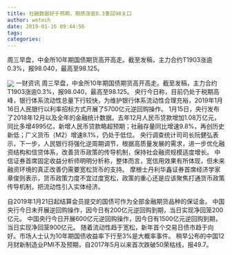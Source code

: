 ```yaml
---
title: 社融数据好于预期，期债涨逾0.3重回98关口
author: wetech
date: 2019-01-16 09:44:56
tags: 
categories: 
---
```

周三早盘，中金所10年期国债期货高开高走。截至发稿，主力合约T1903涨逾0.3%，报98.040，最高至98.125。
<!-- more -->
<img align="center" border="0" src="https://imgcdn.yicai.com/uppics/images/2019/01/00882ff2dd30e5b6775d13c51a4bd4d2.jpg" />
一财资讯
周三早盘，中金所10年期国债期货高开高走。截至发稿，主力合约T1903涨逾0.3%，报98.040，最高至98.125。
央行今日称，目前仍处于税期高峰，银行体系流动性总量下行较快，为维护银行体系流动性合理充裕，2019年1月16日人民银行以利率招标方式开展了5700亿元逆回购操作。
1月15日，央行发布了2018年12月以及全年的金融统计数据。去年12月人民币贷款增加1.08万亿元，同比多增4995亿，新增人民币贷款略超预期；社融存量同比增速9.8%，再创历史新低；广义货币（M2）增速8.1%，仍处于低位。
央行调查统计司司长阮健弘表示，下一步，人民银行将强化逆周期调节，根据高质量发展的需求，进一步优化融资结构和信贷体系，改善货币政策的传导机制，保持社会融资规模适度增长。
中信证券首席固定收益分析师明明分析称，整体而言，宽信用效果有所体现，但未来融资环境的真正改善仍需要宽松货币的支持。
摩根士丹利华鑫证券首席经济学家章俊则表示，货币政策力度不宜过度宽松，政策的重心还是应该聚焦打通货币政策传导机制，把流动性引入实体经济。
 
 
自2019年1月21日起结算会员提交的国债可作为全部金融期货品种的保证金。
中国央行今日未开展逆回购操作，因今日有200亿元逆回购到期，当日实现净回笼200亿元。
中国央行今日开展600亿元逆回购操作，因今日有1500亿元逆回购到期，当日实现净回笼900亿元。
随着流动性趋于宽松，新年首个交易日债市趋于向好。市场人士认为10年期国债收益率下行至3%是大概率事件。
稍早公布的中国12月财新制造业PMI不及预期，自2017年5月以来首次跌破50荣枯线，报49.7。
